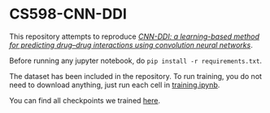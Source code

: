 # CS598-CNN-DDI
This repository attempts to reproduce *[CNN-DDI: a learning-based method for predicting drug–drug interactions using convolution neural networks](https://bmcbioinformatics.biomedcentral.com/articles/10.1186/s12859-022-04612-2)*.

Before running any jupyter notebook, do `pip install -r requirements.txt`.

The dataset has been included in the repository. To run training, you do not need to download anything, just run each cell in [training.ipynb](training.ipynb).

You can find all checkpoints we trained [here](https://huggingface.co/conrevo/CS598-CNN-DDI/tree/main).
